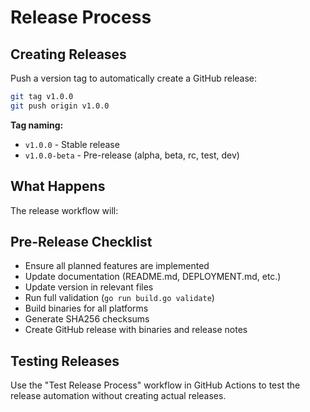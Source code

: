 # Release Process

## Creating Releases

Push a version tag to automatically create a GitHub release:

```bash
git tag v1.0.0
git push origin v1.0.0
```

**Tag naming:**
- `v1.0.0` - Stable release
- `v1.0.0-beta` - Pre-release (alpha, beta, rc, test, dev)

## What Happens

The release workflow will:
## Pre-Release Checklist

- Ensure all planned features are implemented
- Update documentation (README.md, DEPLOYMENT.md, etc.)
- Update version in relevant files
- Run full validation (`go run build.go validate`)
- Build binaries for all platforms
- Generate SHA256 checksums
- Create GitHub release with binaries and release notes

## Testing Releases

Use the "Test Release Process" workflow in GitHub Actions to test the release automation without creating actual releases.